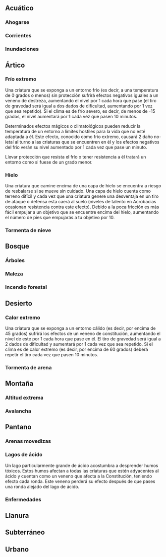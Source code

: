 ## Acuático

### Ahogarse

### Corrientes

### Inundaciones

## Ártico

### Frío extremo

Una criatura que se exponga a un entorno frío (es decir, a una temperatura de 0 grados o menos) sin protección sufrirá efectos negativos iguales a un veneno de destreza, aumentando el nivel por 1 cada hora que pase (el tiro de gravedad será igual a dos dados de dificultad, aumentando por 1 vez que sea repetido). Si el clima es de frío severo, es decir, de menos de -15 grados, el nivel aumentará por 1 cada vez que pasen 10 minutos. 

Determinados efectos mágicos o climatológicos pueden reducir la temperatura de un entorno a límites hostiles para la vida que no esté adaptada a él. Este efecto, conocido como frío extremo, causará 2 daño no-letal al turno a las criaturas que se encuentren en él y los efectos negativos del frío verán su nivel aumentado por 1 cada vez que pase un minuto.

Llevar protección que resista el frío o tener resistencia a él tratará un entorno como si fuese de un grado menor. 

### Hielo

Una criatura que camine encima de una capa de hielo se encuentra a riesgo de resbalarse si se mueve sin cuidado. Una capa de hielo cuenta como terreno difícil y cada vez que una criatura genere una desventaja en un tiro de ataque o defensa esta caerá al suelo (niveles de talento en Acrobacias ocasionan resistencia contra este efecto). Debido a la poca fricción es más fácil empujar a un objetivo que se encuentre encima del hielo, aumentando el número de pies que empujarás a tu objetivo por 10.

### Tormenta de nieve

## Bosque

### Árboles

### Maleza

### Incendio forestal

## Desierto

### Calor extremo

Una criatura que se exponga a un entorno cálido (es decir, por encima de 45 grados) sufrirá los efectos de un veneno de constitución, aumentando el nivel de este por 1 cada hora que pase en él. El tiro de gravedad será igual a 2 dados de dificultad y aumentará por 1 cada vez que sea repetido. Si el clima es de calor extremo (es decir, por encima de 60 grados) deberá repetir el tiro cada vez que pasen 10 minutos.

### Tormenta de arena

## Montaña

### Altitud extrema

### Avalancha

## Pantano

### Arenas movedizas

### Lagos de ácido

Un lago particularmente grande de ácido acostumbra a desprender humos tóxicos. Estos humos afectan a todas las criaturas que estén adyacentes al ácido y cuentan como un veneno que afecta a la Constitución, teniendo efecto cada ronda. Este veneno perderá su efecto después de que pases una ronda alejado del lago de ácido.

### Enfermedades

## Llanura

### 

## Subterráneo



## Urbano

### 